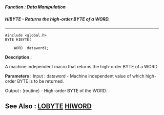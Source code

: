 ##### Function : Data Manipulation
##### HIBYTE - Returns the high-order BYTE of a WORD.
---
```
#include <global.h>
BYTE HIBYTE(

	WORD  dataword);
```
**Description :**

A machine independent macro that returns the high-order BYTE of a WORD.

**Parameters :**
Input :
dataword  -  Machine independent value of which high-order BYTE is to be returned.

Output :
(routine)  -  High-order BYTE of the WORD.



**See Also :**
[LOBYTE](/reference/Func/LOBYTE)
[HIWORD](/reference/Func/HIWORD)
---
